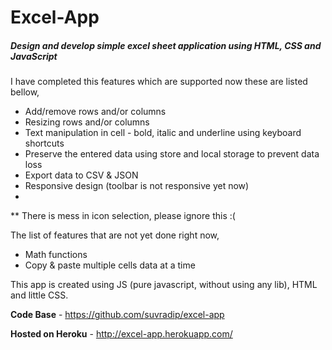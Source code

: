 # Excel-App
##### Design and develop simple excel sheet application using HTML, CSS and JavaScript
 
 I have completed this features which are supported now these are listed  bellow,
- Add/remove rows and/or columns
- Resizing rows and/or columns
- Text manipulation in cell - bold, italic and underline using keyboard shortcuts
- Preserve the entered data using store and local storage to prevent data loss
- Export data to CSV & JSON
- Responsive design (toolbar is not responsive yet now)
- 
** There is mess in icon selection, please ignore this :(

The list of features that are not yet done right now,

- Math functions
- Copy & paste multiple cells data at a time

This app is created using JS (pure javascript, without using any lib), HTML and little CSS. 

**Code Base** - https://github.com/suvradip/excel-app

**Hosted on Heroku** - http://excel-app.herokuapp.com/
